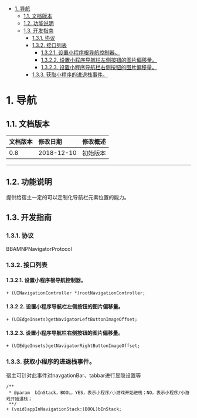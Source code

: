 <!-- TOC -->

- [1. 导航](#1-导航)
    - [1.1. 文档版本](#11-文档版本)
    - [1.2. 功能说明](#12-功能说明)
    - [1.3. 开发指南](#13-开发指南)
        - [1.3.1. 协议](#131-协议)
        - [1.3.2. 接口列表](#132-接口列表)
            - [1.3.2.1. 设置小程序根导航控制器。](#1321-设置小程序根导航控制器)
            - [1.3.2.2. 设置小程序导航栏左侧按钮的图片偏移量。](#1322-设置小程序导航栏左侧按钮的图片偏移量)
            - [1.3.2.3. 设置小程序导航栏右侧按钮的图片偏移量。](#1323-设置小程序导航栏右侧按钮的图片偏移量)
        - [1.3.3. 获取小程序的进退栈事件。](#133-获取小程序的进退栈事件)

<!-- /TOC -->
# 1. 导航
## 1.1. 文档版本

|文档版本|修改日期|修改概述|
|:--|:--|:--|
|0.8|2018-12-10|初始版本|

--------------------------
## 1.2. 功能说明
提供给宿主一定的可以定制化导航栏元素位置的能力。

## 1.3. 开发指南


### 1.3.1. 协议

BBAMNPNavigatorProtocol


### 1.3.2. 接口列表


#### 1.3.2.1. 设置小程序根导航控制器。

```
+ (UINavigationController *)rootNavigationController;
```

#### 1.3.2.2. 设置小程序导航栏左侧按钮的图片偏移量。
```
+ (UIEdgeInsets)getNavigatorLeftButtonImageOffset;
```

#### 1.3.2.3. 设置小程序导航栏右侧按钮的图片偏移量。

```
+ (UIEdgeInsets)getNavigatorRightButtonImageOffset;
```

### 1.3.3. 获取小程序的进退栈事件。

宿主可针对此事件对navgationBar、tabbar进行显隐设置等

```
/**
 * @param  bInStack，BOOL，YES，表示小程序/小游戏开始进栈；NO，表示小程序/小游戏开始退栈；
 **/
+ (void)appInNavigationStack:(BOOL)bInStack;
```


